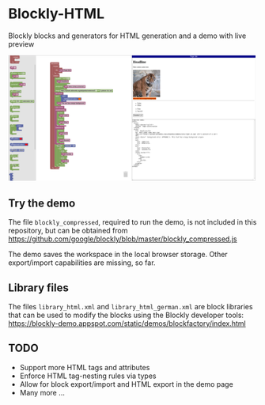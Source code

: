 # Blockly-HTML
Blockly blocks and generators for HTML generation and a demo with live preview

<img src="example.png" width="500" alt="Screenshot" />

## Try the demo

The file `blockly_compressed`, required to run the demo, is not included in this repository, but can be obtained from 
https://github.com/google/blockly/blob/master/blockly_compressed.js

The demo saves the workspace in the local browser storage. Other export/import capabilities are missing, so far.

## Library files

The files `library_html.xml` and `library_html_german.xml` are block libraries that can be used to modify the blocks using the Blockly developer tools: https://blockly-demo.appspot.com/static/demos/blockfactory/index.html

## TODO
 * Support more HTML tags and attributes
 * Enforce HTML tag-nesting rules via types
 * Allow for block export/import and HTML export in the demo page
 * Many more …


